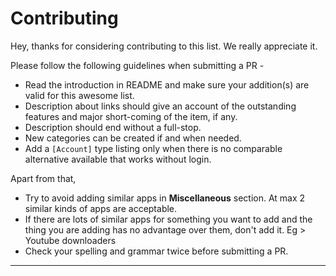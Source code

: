 # Contributing

Hey, thanks for considering contributing to this list. We really appreciate it. 

Please follow the following guidelines when submitting a PR -

* Read the introduction in README and make sure your addition(s) are valid for this awesome list. 
* Description about links should give an account of the outstanding features and major short-coming of the item, if any.
* Description should end without a full-stop.
* New categories can be created if and when needed.
* Add a `[Account]` type listing only when there is no comparable alternative available that works without login.

Apart from that, 

* Try to avoid adding similar apps in **Miscellaneous** section. At max 2 similar kinds of apps are acceptable. 
* If there are lots of similar apps for something you want to add and the thing you are adding has no advantage over them, don't add it. Eg > Youtube downloaders
* Check your spelling and grammar twice before submitting a PR.


-----
